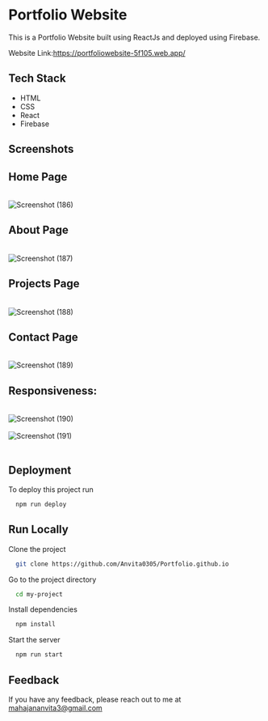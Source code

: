 
# Portfolio Website

This is a Portfolio Website built using ReactJs and deployed using Firebase.


Website Link:https://portfoliowebsite-5f105.web.app/





## Tech Stack

* HTML
* CSS
* React
* Firebase



## Screenshots

## Home Page
<br>![Screenshot (186)](https://user-images.githubusercontent.com/78889572/159111189-5e8cfff3-138c-4efa-909d-2882ae6a9252.png)
<br>

## About Page
<br>![Screenshot (187)](https://user-images.githubusercontent.com/78889572/159111205-12d85293-68b7-438f-898b-ad34f8f0ccf8.png)
<br>

## Projects Page
<br>![Screenshot (188)](https://user-images.githubusercontent.com/78889572/159111218-b5fbbda8-7e5b-4eda-83c7-52da74dbc759.png)
<br>

## Contact Page
<br>![Screenshot (189)](https://user-images.githubusercontent.com/78889572/159111232-589d0554-2901-4c21-9746-7eb14484d01a.png)
<br>

## Responsiveness:
<br>![Screenshot (190)](https://user-images.githubusercontent.com/78889572/159111254-35a2d0dc-e654-4f17-b832-dee2835a73e3.png)
<br>
<br>![Screenshot (191)](https://user-images.githubusercontent.com/78889572/159111255-593278b1-72bf-48f2-be0a-0908f111b020.png)
<br>
<br>

## Deployment

To deploy this project run

```bash
  npm run deploy
```


## Run Locally

Clone the project

```bash
  git clone https://github.com/Anvita0305/Portfolio.github.io
```

Go to the project directory

```bash
  cd my-project
```

Install dependencies

```bash
  npm install
```

Start the server

```bash
  npm run start
```

## Feedback

If you have any feedback, please reach out to me at mahajananvita3@gmail.com



